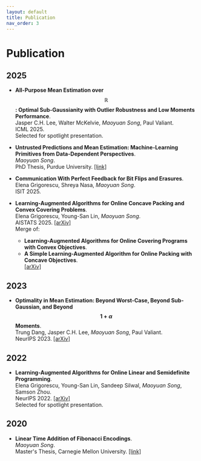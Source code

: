 ```yaml
---
layout: default
title: Publication
nav_order: 3
---
```


<script
  src="https://cdn.mathjax.org/mathjax/latest/MathJax.js?config=TeX-AMS-MML_HTMLorMML"
  type="text/javascript">
</script>

# Publication

## 2025

- **All-Purpose Mean Estimation over $$\mathbb{R}$$: Optimal Sub-Gaussianity with Outlier Robustness and Low Moments Performance**.  
Jasper C.H. Lee, Walter McKelvie, *Maoyuan Song*, Paul Valiant.  
ICML 2025.  
Selected for spotlight presentation.

- **Untrusted Predictions and Mean Estimation: Machine-Learning Primitives from Data-Dependent Perspectives**.  
*Maoyuan Song*.  
PhD Thesis, Purdue University. [[link]](https://hammer.purdue.edu/articles/thesis/Untrusted_Predictions_and_Mean_Estimation_Machine-Learning_Primitives_from_Data-Dependent_Perspectives/28886873?file=54026918)

- **Communication With Perfect Feedback for Bit Flips and Erasures**.  
Elena Grigorescu, Shreya Nasa, *Maoyuan Song*.  
ISIT 2025.

- **Learning-Augmented Algorithms for Online Concave Packing and Convex Covering Problems**.  
Elena Grigorescu, Young-San Lin, *Maoyuan Song*.  
AISTATS 2025. [[arXiv]](https://arxiv.org/abs/2411.08332)  
Merge of:
  - **Learning-Augmented Algorithms for Online Covering Programs with Convex Objectives**.  
  - **A Simple Learning-Augmented Algorithm for Online Packing with Concave Objectives**.  
  [[arXiv]](https://arxiv.org/abs/2406.03574)

## 2023

- **Optimality in Mean Estimation: Beyond Worst-Case, Beyond Sub-Gaussian, and Beyond $$1 + \alpha$$ Moments**.  
Trung Dang, Jasper C.H. Lee, *Maoyuan Song*, Paul Valiant.  
NeurIPS 2023. [[arXiv]](https://arxiv.org/abs/2311.12784)

## 2022

- **Learning-Augmented Algorithms for Online Linear and Semidefinite Programming**.  
Elena Grigorescu, Young-San Lin, Sandeep Silwal, *Maoyuan Song*, Samson Zhou.  
NeurIPS 2022. [[arXiv]](https://arxiv.org/abs/2209.10614)  
Selected for spotlight presentation.

## 2020

- **Linear Time Addition of Fibonacci Encodings**.  
*Maoyuan Song*.    
Master's Thesis, Carnegie Mellon University. [[link]](http://reports-archive.adm.cs.cmu.edu/anon/2020/CMU-CS-20-118.pdf)
